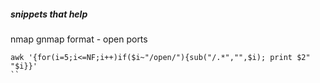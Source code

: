 ##### snippets that help 


nmap gnmap format - open ports
```
awk '{for(i=5;i<=NF;i++)if($i~"/open/"){sub("/.*","",$i); print $2" "$i}}'
``
